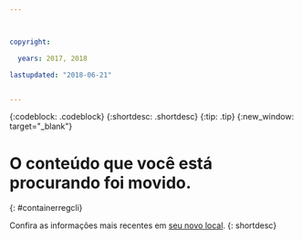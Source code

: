 ```yaml
---



copyright:

  years: 2017, 2018

lastupdated: "2018-06-21"


---
```


{:codeblock: .codeblock}
{:shortdesc: .shortdesc}
{:tip: .tip}
{:new_window: target="_blank"}

# O conteúdo que você está procurando foi movido.
{: #containerregcli}

Confira as informações mais recentes em [seu novo local](../../../services/Registry/registry_cli.html).
{: shortdesc}
